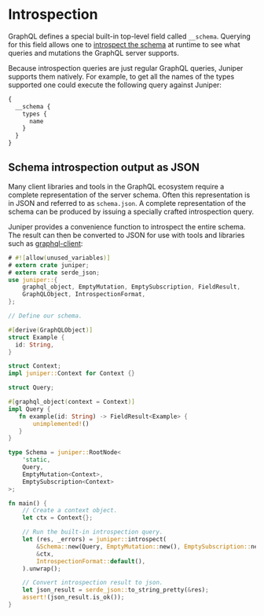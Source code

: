 # Introspection

GraphQL defines a special built-in top-level field called `__schema`. Querying
for this field allows one to [introspect the schema](https://graphql.org/learn/introspection/)
at runtime to see what queries and mutations the GraphQL server supports.

Because introspection queries are just regular GraphQL queries, Juniper supports
them natively. For example, to get all the names of the types supported one
could execute the following query against Juniper:

```graphql
{
  __schema {
    types {
      name
    }
  }
}
```

## Schema introspection output as JSON

Many client libraries and tools in the GraphQL ecosystem require a complete
representation of the server schema. Often this representation is in JSON and
referred to as `schema.json`. A complete representation of the schema can be
produced by issuing a specially crafted introspection query.

Juniper provides a convenience function to introspect the entire schema. The
result can then be converted to JSON for use with tools and libraries such as
[graphql-client](https://github.com/graphql-rust/graphql-client):

```rust
# #![allow(unused_variables)]
# extern crate juniper;
# extern crate serde_json;
use juniper::{
    graphql_object, EmptyMutation, EmptySubscription, FieldResult, 
    GraphQLObject, IntrospectionFormat,
};

// Define our schema.

#[derive(GraphQLObject)]
struct Example {
  id: String,
}

struct Context;
impl juniper::Context for Context {}

struct Query;

#[graphql_object(context = Context)]
impl Query {
   fn example(id: String) -> FieldResult<Example> {
       unimplemented!()
   }
}

type Schema = juniper::RootNode<
    'static, 
    Query, 
    EmptyMutation<Context>, 
    EmptySubscription<Context>
>;

fn main() {
    // Create a context object.
    let ctx = Context{};

    // Run the built-in introspection query.
    let (res, _errors) = juniper::introspect(
        &Schema::new(Query, EmptyMutation::new(), EmptySubscription::new()),
        &ctx,
        IntrospectionFormat::default(),
    ).unwrap();

    // Convert introspection result to json.
    let json_result = serde_json::to_string_pretty(&res);
    assert!(json_result.is_ok());
}
```
